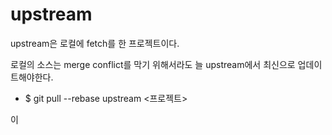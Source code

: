 # upstream 

upstream은 로컬에 fetch를 한 프로젝트이다. 

로컬의 소스는 merge conflict를 막기 위해서라도 늘 upstream에서 최신으로 업데이트해야한다. 

- $ git pull --rebase upstream \<프로젝트>



이